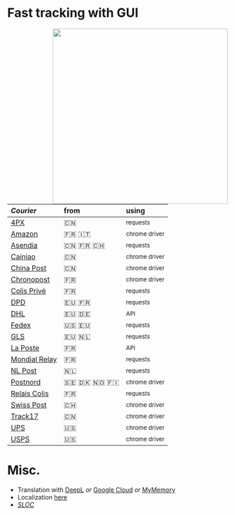 # Fast tracking with GUI
<img src="https://i.imgur.com/v6LZNJ3.jpg" width="400" align="right">

*Courier* | from | using
:---| :--- | :---
[4PX](http://en.4px.com/) | :cn: | <sub>requests</sub>
[Amazon](https://www.amazon.fr/) | :fr: :it: | <sub>chrome driver</sub>
[Asendia](https://www.asendia.fr/) | :cn: :fr: :switzerland: | <sub>requests</sub>
[Cainiao](https://global.cainiao.com/) | :cn: | <sub>chrome driver</sub>
[China Post](http://yjcx.ems.com.cn/qps/english/yjcx) | :cn: | <sub>chrome driver</sub>
[Chronopost](https://www.chronopost.fr/) | :fr: | <sub>chrome driver</sub>
[Colis Privé](https://www.colisprive.fr/) | :fr: | <sub>requests</sub>
[DPD](https://www.dpd.com/) | :eu: :fr: | <sub>requests</sub>
[DHL](https://www.dhl.com/) | :eu: :de: | <sub>API</sub>
[Fedex](https://www.fedex.com/) | :us: :eu: | <sub>requests</sub> 
[GLS](https://gls-group.eu/) | :eu: :netherlands: | <sub>requests</sub>
[La Poste](https://www.laposte.fr/) | :fr: | <sub>API</sub>
[Mondial Relay](https://www.mondialrelay.fr/) | :fr: | <sub>requests</sub>
[NL Post](https://postnl.post/) | :netherlands: | <sub>requests</sub>
[Postnord](https://postnord.se/) | :sweden: :denmark: :norway: :finland: | <sub>chrome driver</sub>
[Relais Colis](https://www.relaiscolis.com/) | :fr: | <sub>requests</sub>
[Swiss Post](https://www.post.ch/) | :switzerland: | <sub>chrome driver</sub>
[Track17](https://www.17track.net/) | :cn: | <sub>chrome driver</sub>
[UPS](https://www.ups.com/) | :us: | <sub>chrome driver</sub>
[USPS](https://www.usps.com/) | :us: | <sub>chrome driver</sub>

# Misc.
- Translation with [DeepL](https://www.deepl.com/en/docs-api/) _or_ [Google Cloud](https://cloud.google.com/translate) _or_ [MyMemory](https://mymemory.translated.net/doc/spec.php)
- Localization [here](https://github.com/sebdelsol/Suivi/blob/a3363a8791f45714099bf5765edc3ba2b565205d/windows/localization.py)
- [_SLOC_](https://api.codetabs.com/v1/loc/?github=sebdelsol/suivi)
